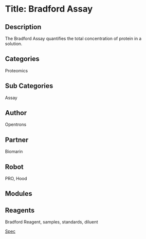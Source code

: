 # Title:  Bradford Assay

## Description
The Bradford Assay quantifies the total concentration of protein in a solution.

## Categories
Proteomics

## Sub Categories
Assay

## Author
Opentrons

## Partner
Biomarin

## Robot
PRO, Hood

## Modules

## Reagents
Bradford Reagent, samples, standards, diluent

[Spec](https://docs.google.com/document/d/1DvKqkUNyBPrE8OF8AaI48uXma47klOcQsKZ2B-BXIf4/edit)

